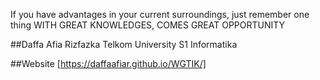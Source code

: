 If you have advantages in your current surroundings, just remember one thing
WITH GREAT KNOWLEDGES, COMES GREAT OPPORTUNITY

##Daffa Afia Rizfazka
Telkom University
S1 Informatika

##Website
[https://daffaafiar.github.io/WGTIK/]
